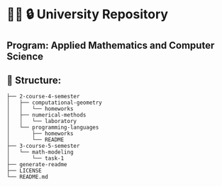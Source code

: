 # :student: :lock: University Repository
## Program: Applied Mathematics and Computer Science
## :evergreen_tree: Structure:
```bash.
├── 2-course-4-semester
│   ├── computational-geometry
│   │   └── homeworks
│   ├── numerical-methods
│   │   └── laboratory
│   └── programming-languages
│       ├── homeworks
│       └── README
├── 3-course-5-semester
│   └── math-modeling
│       └── task-1
├── generate-readme
├── LICENSE
└── README.md
```